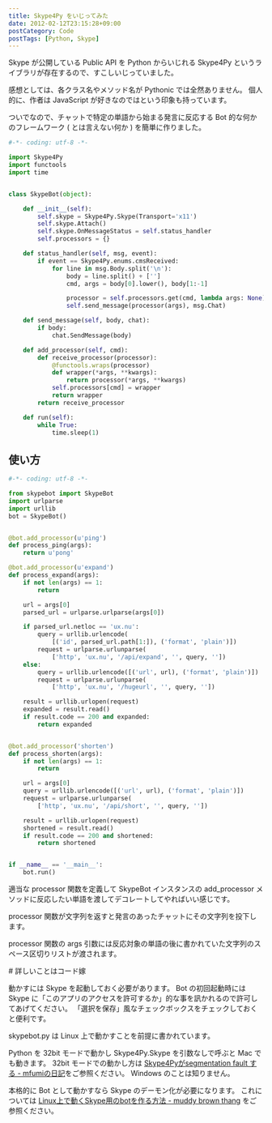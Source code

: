 ```yaml
---
title: Skype4Py をいじってみた
date: 2012-02-12T23:15:28+09:00
postCategory: Code
postTags: [Python, Skype]
---
```


Skype が公開している Public API を Python からいじれる Skype4Py というライブラリが存在するので、すこしいじっていました。

感想としては、各クラス名やメソッド名が Pythonic では全然ありません。
個人的に、作者は JavaScript が好きなのではという印象も持っています。

ついでなので、チャットで特定の単語から始まる発言に反応する Bot 的な何かのフレームワーク ( とは言えない何か ) を簡単に作りました。

```python
#-*- coding: utf-8 -*-

import Skype4Py
import functools
import time


class SkypeBot(object):

    def __init__(self):
        self.skype = Skype4Py.Skype(Transport='x11')
        self.skype.Attach()
        self.skype.OnMessageStatus = self.status_handler
        self.processors = {}

    def status_handler(self, msg, event):
        if event == Skype4Py.enums.cmsReceived:
            for line in msg.Body.split('\n'):
                body = line.split() + ['']
                cmd, args = body[0].lower(), body[1:-1]

                processor = self.processors.get(cmd, lambda args: None)
                self.send_message(processor(args), msg.Chat)

    def send_message(self, body, chat):
        if body:
            chat.SendMessage(body)

    def add_processor(self, cmd):
        def receive_processor(processor):
            @functools.wraps(processor)
            def wrapper(*args, **kwargs):
                return processor(*args, **kwargs)
            self.processors[cmd] = wrapper
            return wrapper
        return receive_processor

    def run(self):
        while True:
            time.sleep(1)
```

## 使い方

```python
#-*- coding: utf-8 -*-

from skypebot import SkypeBot
import urlparse
import urllib
bot = SkypeBot()


@bot.add_processor(u'ping')
def process_ping(args):
    return u'pong'

@bot.add_processor(u'expand')
def process_expand(args):
    if not len(args) == 1:
        return

    url = args[0]
    parsed_url = urlparse.urlparse(args[0])

    if parsed_url.netloc == 'ux.nu':
        query = urllib.urlencode(
            [('id', parsed_url.path[1:]), ('format', 'plain')])
        request = urlparse.urlunparse(
            ['http', 'ux.nu', '/api/expand', '', query, ''])
    else:
        query = urllib.urlencode([('url', url), ('format', 'plain')])
        request = urlparse.urlunparse(
            ['http', 'ux.nu', '/hugeurl', '', query, ''])

    result = urllib.urlopen(request)
    expanded = result.read()
    if result.code == 200 and expanded:
        return expanded


@bot.add_processor('shorten')
def process_shorten(args):
    if not len(args) == 1:
        return

    url = args[0]
    query = urllib.urlencode([('url', url), ('format', 'plain')])
    request = urlparse.urlunparse(
        ['http', 'ux.nu', '/api/short', '', query, ''])

    result = urllib.urlopen(request)
    shortened = result.read()
    if result.code == 200 and shortened:
        return shortened


if __name__ == '__main__':
    bot.run()
```

適当な processor 関数を定義して SkypeBot インスタンスの add_processor メソッドに反応したい単語を渡してデコレートしてやればいい感じです。

processor 関数が文字列を返すと発言のあったチャットにその文字列を投下します。

processor 関数の args 引数には反応対象の単語の後に書かれていた文字列のスペース区切りリストが渡されます。

\# 詳しいことはコード嫁

動かすには Skype を起動しておく必要があります。
Bot の初回起動時には Skype に「このアプリのアクセスを許可するか」的な事を訊かれるので許可してあげてください。
「選択を保存」風なチェックボックスをチェックしておくと便利です。

skypebot.py は Linux 上で動かすことを前提に書かれています。

Python を 32bit モードで動かし Skype4Py.Skype を引数なしで呼ぶと Mac でも動きます。
32bit モードでの動かし方は [Skype4Pyがsegmentation fault する - mfumiの日記](http://d.hatena.ne.jp/mFumi/20100402/1270216343)をご参照ください。
Windows のことは知りません。

本格的に Bot として動かすなら Skype のデーモン化が必要になります。
これについては [Linux上で動くSkype用のbotを作る方法 - muddy brown thang](http://d.hatena.ne.jp/moriyoshi/20100926/1285517353) をご参照ください。
